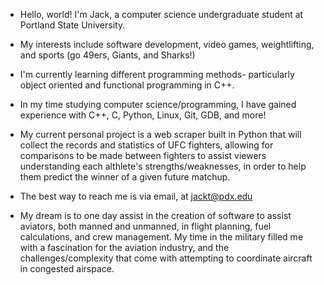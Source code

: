 - Hello, world! I'm Jack, a computer science undergraduate student at Portland State University.
  
- My interests include software development, video games, weightlifting, and sports (go 49ers, Giants, and Sharks!)
  
- I'm currently learning different programming methods- particularly object oriented and functional programming in C++.
  
- In my time studying computer science/programming, I have gained experience with C++, C, Python, Linux, Git, GDB, and more!
  
- My current personal project is a web scraper built in Python that will collect the records and statistics of UFC fighters, allowing for comparisons to be made between
  fighters to assist viewers understanding each althlete's strengths/weaknesses, in order to help them predict the winner of a given future matchup.
  
- The best way to reach me is via email, at jackt@pdx.edu

- My dream is to one day assist in the creation of software to assist aviators, both manned and unmanned, in flight planning, fuel calculations, and
  crew management. My time in the military filled me with a fascination for the aviation industry, and the challenges/complexity that come with
  attempting to coordinate aircraft in congested airspace.

<!---
TimmyJCode/TimmyJCode is a ✨ special ✨ repository because its `README.md` (this file) appears on your GitHub profile.
You can click the Preview link to take a look at your changes.
--->
